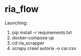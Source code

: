 # ria_flow
Launching:
1) pip install -r requirements.txt
2) docker-compose up
3) cd ria_scrapper
4) scrapy crawl autoria -o car.csv